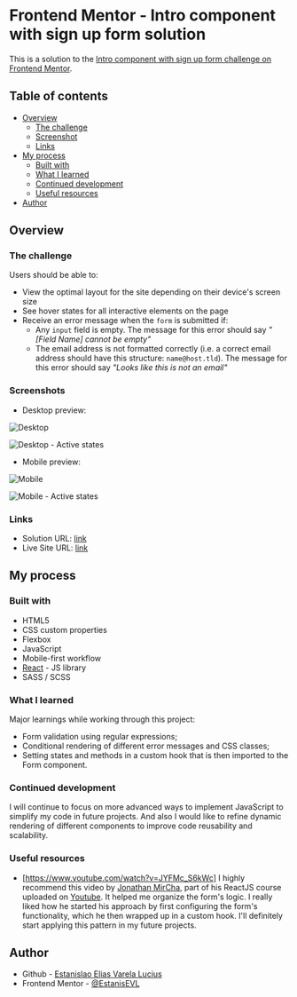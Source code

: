 # Frontend Mentor - Intro component with sign up form solution

This is a solution to the [Intro component with sign up form challenge on Frontend Mentor](https://www.frontendmentor.io/challenges/intro-component-with-signup-form-5cf91bd49edda32581d28fd1).


## Table of contents

- [Overview](#overview)
  - [The challenge](#the-challenge)
  - [Screenshot](#screenshot)
  - [Links](#links)
- [My process](#my-process)
  - [Built with](#built-with)
  - [What I learned](#what-i-learned)
  - [Continued development](#continued-development)
  - [Useful resources](#useful-resources)
- [Author](#author)


## Overview

### The challenge

Users should be able to:

- View the optimal layout for the site depending on their device's screen size
- See hover states for all interactive elements on the page
- Receive an error message when the `form` is submitted if:
  - Any `input` field is empty. The message for this error should say *"[Field Name] cannot be empty"*
  - The email address is not formatted correctly (i.e. a correct email address should have this structure: `name@host.tld`). The message for this error should say *"Looks like this is not an email"*


### Screenshots

- Desktop preview:

![Desktop](./Screenshot-desktop.png)

![Desktop - Active states](./Screenshot-desktop-active-states.png)

- Mobile preview:

![Mobile](./Screenshot-mobile.png)

![Mobile - Active states](./Screenshot-mobile-active-states.png)


### Links

- Solution URL: [link](https://github.com/EstanisEVL/intro-component-with-signup-form)
- Live Site URL: [link](https://estanisevl-signup-form-component.netlify.app/)


## My process

### Built with

- HTML5
- CSS custom properties
- Flexbox
- JavaScript
- Mobile-first workflow
- [React](https://reactjs.org/) - JS library
- SASS / SCSS


### What I learned

Major learnings while working through this project:
- Form validation using regular expressions;
- Conditional rendering of different error messages and CSS classes;
- Setting states and methods in a custom hook that is then imported to the Form component.


### Continued development

I will continue to focus on more advanced ways to implement JavaScript to simplify my code in future projects. And also I would like to refine dynamic rendering of different components to improve code reusability and scalability.


### Useful resources

- [https://www.youtube.com/watch?v=JYFMc_S6kWc] I highly recommend this video by [Jonathan MirCha](https://github.com/jonmircha), part of his ReactJS course uploaded on [Youtube](https://www.youtube.com/). It helped me organize the form's logic. I really liked how he started his approach by first configuring the form's functionality, which he then wrapped up in a custom hook. I'll definitely start applying this pattern in my future projects.


## Author

- Github - [Estanislao Elias Varela Lucius](https://github.com/EstanisEVL)
- Frontend Mentor - [@EstanisEVL](https://www.frontendmentor.io/profile/EstanisEVL)
